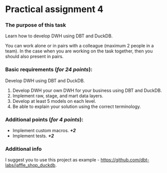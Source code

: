 # Practical assignment 4

### The purpose of this task

Learn how to develop DWH using DBT and DuckDB.

You can work alone or in pairs with a colleague (maximum 2 people in a team). 
In the case when you are working on the task together, then you should also present in pairs.

### Basic requirements (_for 24 points_):

Develop DWH using DBT and DuckDB.

1. Develop DWH your own DWH for your business using DBT and DuckDB.
2. Implement raw, stage, and mart data layers.
3. Develop at least 5 models on each level.
4. Be able to explain your solution using the correct terminology.

### Additional points (_for 4 points_):

- Implement custom macros. _**+2**_
- Implement tests.  _**+2**_



### Additional info
I suggest you to use this project as example - https://github.com/dbt-labs/jaffle_shop_duckdb.

